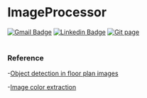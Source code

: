 # ImageProcessor
[![Gmail Badge](https://img.shields.io/badge/Gmail-d14836?style=flat-square&logo=Gmail&logoColor=white&link=mailto:reejugn.kim@gmail.com)](mailto:reejung.kim@gmail.com) 
[![Linkedin Badge](https://img.shields.io/badge/-LinkedIn-blue?style=flat-square&logo=Linkedin&logoColor=white&link=www.linkedin.com/in/reejungkim/)](https://www.linkedin.com/in/reejungkim/) 
[![Git page](http://img.shields.io/badge/-Portfolio-black?style=flat-square&logo=github&link=https://reejungkim.github.io/)](https://reejungkim.github.io/)
<br></br>



### Reference
-[Object detection in floor plan images](https://github.com/dwnsingh/Object-Detection-in-Floor-Plan-Images) 

-[Image color extraction](https://towardsdatascience.com/image-color-extraction-with-python-in-4-steps-8d9370d9216e)
